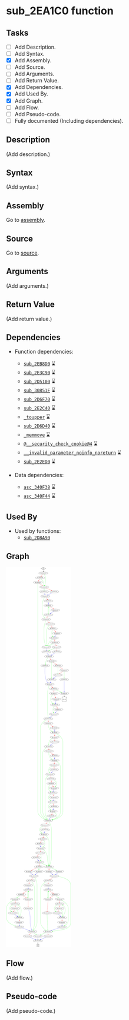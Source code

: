 # sub_2EA1C0 function

## Tasks

- [ ] Add Description.
- [ ] Add Syntax.
- [X] Add Assembly.
- [ ] Add Source.
- [ ] Add Arguments.
- [ ] Add Return Value.
- [X] Add Dependencies.
- [X] Add Used By.
- [X] Add Graph.
- [ ] Add Flow.
- [ ] Add Pseudo-code.
- [ ] Fully documented (Including dependencies).

## Description

(Add description.)

## Syntax

(Add syntax.)

## Assembly

Go to [assembly](../asm/sub_2EA1C0.asm).

## Source

Go to [source](../cc/sub_2EA1C0.cc).

## Arguments

(Add arguments.)

## Return Value

(Add return value.)

## Dependencies

* Function dependencies:
  * [`sub_2EB8D0`](sub_2EB8D0.md) ⌛
  * [`sub_2E3C90`](sub_2E3C90.md) ⌛
  * [`sub_2D5100`](sub_2D5100.md) ⌛
  * [`sub_30851F`](sub_30851F.md) ⌛
  * [`sub_2D6F70`](sub_2D6F70.md) ⌛
  * [`sub_2E2C40`](sub_2E2C40.md) ⌛
  * [`_toupper`](_toupper.md) ⌛
  * [`sub_2D6D40`](sub_2D6D40.md) ⌛
  * [`_memmove`](_memmove.md) ⌛
  * [`@__security_check_cookie@4`](@__security_check_cookie@4.md) ⌛
  * [`__invalid_parameter_noinfo_noreturn`](__invalid_parameter_noinfo_noreturn.md) ⌛
  * [`sub_2E2ED0`](sub_2E2ED0.md) ⌛

* Data dependencies:
  * [`asc_340F38`](asc_340F38.md) ⌛
  * [`asc_340F44`](asc_340F44.md) ⌛

## Used By

* Used by functions:
  * [`sub_2D8A90`](sub_2D8A90.md)

## Graph

![sub_2EA1C0 Graph](../svg/sub_2EA1C0.svg "sub_2EA1C0 Graph")

## Flow

(Add flow.)

## Pseudo-code

(Add pseudo-code.)


